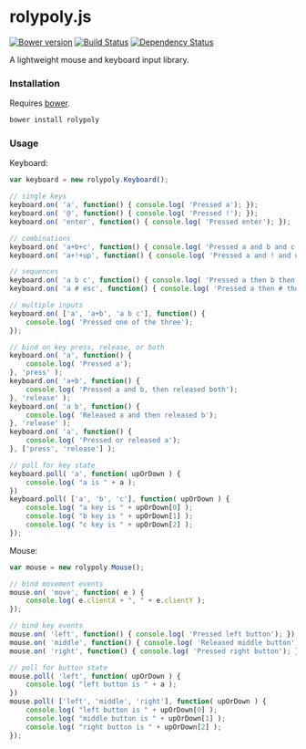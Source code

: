 # rolypoly.js

[![Bower version](https://badge.fury.io/bo/rolypoly.svg)](http://badge.fury.io/bo/rolypoly) [![Build Status](https://travis-ci.org/kbirk/rolypoly.svg?branch=master)](https://travis-ci.org/kbirk/rolypoly) [![Dependency Status](https://david-dm.org/kbirk/rolypoly.svg)](https://david-dm.org/kbirk/rolypoly)

A lightweight mouse and keyboard input library.

### Installation

Requires [bower](http://bower.io/).

```bash
bower install rolypoly
```

### Usage

Keyboard:

```javascript
var keyboard = new rolypoly.Keyboard();

// single keys
keyboard.on( 'a', function() { console.log( 'Pressed a'); });
keyboard.on( '@', function() { console.log( 'Pressed !'); });
keyboard.on( 'enter', function() { console.log( 'Pressed enter'); });

// combinations
keyboard.on( 'a+b+c', function() { console.log( 'Pressed a and b and c'); });
keyboard.on( 'a+!+up', function() { console.log( 'Pressed a and ! and up'); });

// sequences
keyboard.on( 'a b c', function() { console.log( 'Pressed a then b then c'); });
keyboard.on( 'a # esc', function() { console.log( 'Pressed a then # then esc'); });

// multiple inputs
keyboard.on( ['a', 'a+b', 'a b c'], function() {
    console.log( 'Pressed one of the three');
});

// bind on key press, release, or both
keyboard.on( 'a', function() {
    console.log( 'Pressed a');
}, 'press' );
keyboard.on( 'a+b', function() {
    console.log( 'Pressed a and b, then released both');
}, 'release' );
keyboard.on( 'a b', function() {
    console.log( 'Released a and then released b');
}, 'release' );
keyboard.on( 'a', function() {
    console.log( 'Pressed or released a');
}, ['press', 'release'] );

// poll for key state
keyboard.poll( 'a', function( upOrDown ) {
    console.log( "a is " + a );
})
keyboard.poll( ['a', 'b', 'c'], function( upOrDown ) {
    console.log( "a key is " + upOrDown[0] );
    console.log( "b key is " + upOrDown[1] );
    console.log( "c key is " + upOrDown[2] );
});
```

Mouse:

```javascript
var mouse = new rolypoly.Mouse();

// bind movement events
mouse.on( 'move', function( e ) {
    console.log( e.clientX + ", " + e.clientY );
});

// bind key events
mouse.on( 'left', function() { console.log( 'Pressed left button'); });
mouse.on( 'middle', function() { console.log( 'Released middle button'); }, 'release');
mouse.on( 'right', function() { console.log( 'Pressed right button'); });

// poll for button state
mouse.poll( 'left', function( upOrDown ) {
    console.log( "left button is " + a );
})
mouse.poll( ['left', 'middle', 'right'], function( upOrDown ) {
    console.log( "left button is " + upOrDown[0] );
    console.log( "middle button is " + upOrDown[1] );
    console.log( "right button is " + upOrDown[2] );
});
```
